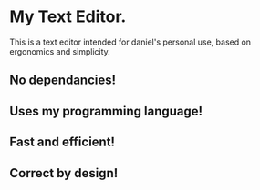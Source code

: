 # My Text Editor.

This is a text editor intended for daniel's personal use, 
based on ergonomics and simplicity.


## No dependancies!

## Uses my programming language!

## Fast and efficient!

## Correct by design!
